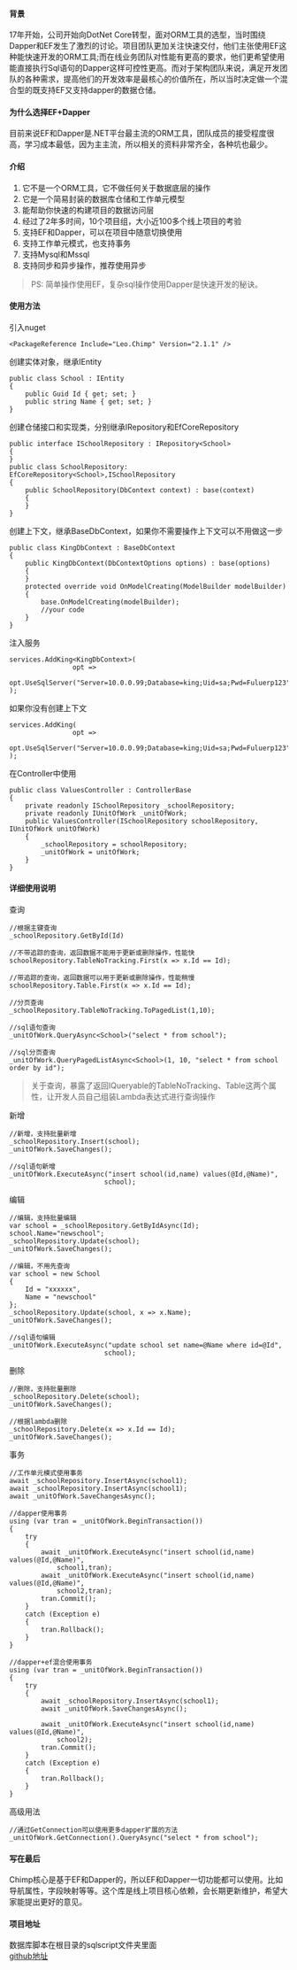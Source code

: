 ﻿#### 背景
17年开始，公司开始向DotNet Core转型，面对ORM工具的选型，当时围绕Dapper和EF发生了激烈的讨论。项目团队更加关注快速交付，他们主张使用EF这种能快速开发的ORM工具;而在线业务团队对性能有更高的要求，他们更希望使用能直接执行Sql语句的Dapper这样可控性更高。而对于架构团队来说，满足开发团队的各种需求，提高他们的开发效率是最核心的价值所在，所以当时决定做一个混合型的既支持EF又支持dapper的数据仓储。

#### 为什么选择EF+Dapper
目前来说EF和Dapper是.NET平台最主流的ORM工具，团队成员的接受程度很高，学习成本最低，因为主主流，所以相关的资料非常齐全，各种坑也最少。

#### 介绍
1. 它不是一个ORM工具，它不做任何关于数据底层的操作
2. 它是一个简易封装的数据库仓储和工作单元模型
3. 能帮助你快速的构建项目的数据访问层
4. 经过了2年多时间，10个项目组，大小近100多个线上项目的考验
5. 支持EF和Dapper，可以在项目中随意切换使用
6. 支持工作单元模式，也支持事务
7. 支持Mysql和Mssql
8. 支持同步和异步操作，推荐使用异步
> PS: 简单操作使用EF，复杂sql操作使用Dapper是快速开发的秘诀。

#### 使用方法
引入nuget
```
<PackageReference Include="Leo.Chimp" Version="2.1.1" />
```
创建实体对象，继承IEntity

```
public class School : IEntity
{
    public Guid Id { get; set; }
    public string Name { get; set; }
}
```
创建仓储接口和实现类，分别继承IRepository和EfCoreRepository
```
public interface ISchoolRepository : IRepository<School>
{
}
public class SchoolRepository: EfCoreRepository<School>,ISchoolRepository
{
    public SchoolRepository(DbContext context) : base(context)
    {
    }
}
```
创建上下文，继承BaseDbContext，如果你不需要操作上下文可以不用做这一步
```
public class KingDbContext : BaseDbContext
{
    public KingDbContext(DbContextOptions options) : base(options)
    {
    }
    protected override void OnModelCreating(ModelBuilder modelBuilder)
    {
        base.OnModelCreating(modelBuilder);
        //your code
    }
}
```
注入服务
```
services.AddKing<KingDbContext>(
                opt =>
                opt.UseSqlServer("Server=10.0.0.99;Database=king;Uid=sa;Pwd=Fuluerp123")
);
```
如果你没有创建上下文
```
services.AddKing(
                opt =>
                opt.UseSqlServer("Server=10.0.0.99;Database=king;Uid=sa;Pwd=Fuluerp123")
);
```
在Controller中使用
```
public class ValuesController : ControllerBase
{
    private readonly ISchoolRepository _schoolRepository;
    private readonly IUnitOfWork _unitOfWork;
    public ValuesController(ISchoolRepository schoolRepository, IUnitOfWork unitOfWork)
    {
        _schoolRepository = schoolRepository;
        _unitOfWork = unitOfWork;
    }
}
```
#### 详细使用说明
查询
```
//根据主键查询
_schoolRepository.GetById(Id)
```
```
//不带追踪的查询，返回数据不能用于更新或删除操作，性能快
schoolRepository.TableNoTracking.First(x => x.Id == Id);
```
```
//带追踪的查询，返回数据可以用于更新或删除操作，性能稍慢
schoolRepository.Table.First(x => x.Id == Id);
```
```
//分页查询
_schoolRepository.TableNoTracking.ToPagedList(1,10);
```
```
//sql语句查询
_unitOfWork.QueryAsync<School>("select * from school");

```
```
//sql分页查询
_unitOfWork.QueryPagedListAsync<School>(1, 10, "select * from school order by id");
```
> 关于查询，暴露了返回IQueryable的TableNoTracking、Table这两个属性，让开发人员自己组装Lambda表达式进行查询操作

新增
```
//新增，支持批量新增
_schoolRepository.Insert(school);
_unitOfWork.SaveChanges();
```
```
//sql语句新增
_unitOfWork.ExecuteAsync("insert school(id,name) values(@Id,@Name)",
                        school);
```
编辑
```
//编辑，支持批量编辑
var school = _schoolRepository.GetByIdAsync(Id);
school.Name="newschool";
_schoolRepository.Update(school);
_unitOfWork.SaveChanges();
```
```
//编辑，不用先查询
var school = new School
{
    Id = "xxxxxx",
    Name = "newschool"
};
_schoolRepository.Update(school, x => x.Name);
_unitOfWork.SaveChanges();
```
```
//sql语句编辑
_unitOfWork.ExecuteAsync("update school set name=@Name where id=@Id",
                        school);
```
删除
```
//删除，支持批量删除
_schoolRepository.Delete(school);
_unitOfWork.SaveChanges();
```
```
//根据lambda删除
_schoolRepository.Delete(x => x.Id == Id);
_unitOfWork.SaveChanges();
```
事务
```
//工作单元模式使用事务
await _schoolRepository.InsertAsync(school1);
await _schoolRepository.InsertAsync(school1);
await _unitOfWork.SaveChangesAsync();
```
```
//dapper使用事务
using (var tran = _unitOfWork.BeginTransaction())
{
    try
    {
        await _unitOfWork.ExecuteAsync("insert school(id,name) values(@Id,@Name)",
            school1,tran);
        await _unitOfWork.ExecuteAsync("insert school(id,name) values(@Id,@Name)",
            school2,tran);
        tran.Commit();
    }
    catch (Exception e)
    {
        tran.Rollback();
    }
}
```
```
//dapper+ef混合使用事务
using (var tran = _unitOfWork.BeginTransaction())
{
    try
    {
        await _schoolRepository.InsertAsync(school1);
        await _unitOfWork.SaveChangesAsync();

        await _unitOfWork.ExecuteAsync("insert school(id,name) values(@Id,@Name)",
            school2);
        tran.Commit();
    }
    catch (Exception e)
    {
        tran.Rollback();
    }
}
```
高级用法
```
//通过GetConnection可以使用更多dapper扩展的方法
_unitOfWork.GetConnection().QueryAsync("select * from school");
```
#### 写在最后
Chimp核心是基于EF和Dapper的，所以EF和Dapper一切功能都可以使用。比如导航属性，字段映射等等。这个库是线上项目核心依赖，会长期更新维护，希望大家能提出更好的意见。

#### 项目地址
数据库脚本在根目录的sqlscript文件夹里面  
[github地址](https://github.com/longxianghui/chimp.git)
